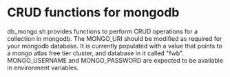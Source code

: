# CRUD functions for mongodb
db_mongo.sh provides functions to perform CRUD operations for a collection in mongodb.
The MONGO_URI should be modified as required for your mongodb database. It is currently 
populated with a value that points to a mongo atlas free tier cluster, and database in it
called "fwb".
MONGO_USERNAME and MONGO_PASSWORD are expected to be available in environment variables.

